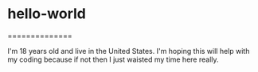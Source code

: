 # hello-world
==============

I'm 18 years old and live in the United States. I'm hoping this will help with my coding because if not then I just waisted my time here really.
